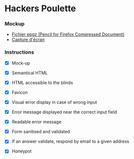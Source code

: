 # Hackers Poulette

### Mockup

- [Fichier epgz (Pencil for Firefox Compressed Document)](contact_form_mockup.epgz)
- [Capture d'écran](contact_form_mockup.png)

### Instructions

- [x] Mock-up

- [x] Semantical HTML

- [x] HTML accessible to the blinds

- [x] Favicon

- [x] Visual error display in case of wrong input

- [x] Error message displayed near the correct input field

- [x] Readable error message

- [x] Form sanitised and validated

- [x] If an answer validate, respond by email to a given address

- [x] Honeypot
